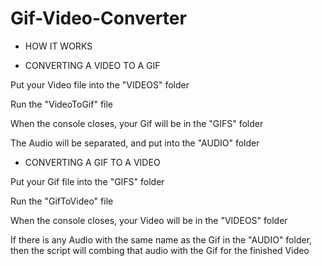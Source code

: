 # Gif-Video-Converter

 - HOW IT WORKS

 - CONVERTING A VIDEO TO A GIF

Put your Video file into the "VIDEOS" folder

Run the "VideoToGif" file

When the console closes, your Gif will be in the "GIFS" folder

The Audio will be separated, and put into the "AUDIO" folder


 - CONVERTING A GIF TO A VIDEO

Put your Gif file into the "GIFS" folder

Run the "GifToVideo" file

When the console closes, your Video will be in the "VIDEOS" folder

If there is any Audio with the same name as the Gif in the "AUDIO" folder, then the script will combing that audio with the Gif for the finished Video
